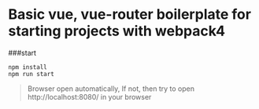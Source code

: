 # Basic vue, vue-router boilerplate for starting projects with webpack4

###start

```
npm install
npm run start
```

> Browser open automatically, If not, then try to open http://localhost:8080/ in your browser


